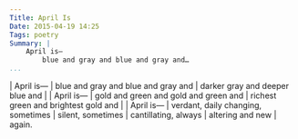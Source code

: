 ```yaml
---
Title: April Is
Date: 2015-04-19 14:25
Tags: poetry
Summary: |
    April is—
        blue and gray and blue and gray and…
...
```


| April is—
|     blue and gray and blue and gray and
|         darker gray and deeper blue and
|
| April is—
|     gold and green and gold and green and
|         richest green and brightest gold and
|
| April is—
|     verdant, daily changing, sometimes
|         silent, sometimes
|         cantillating, always
|             altering and new
|                 again.
